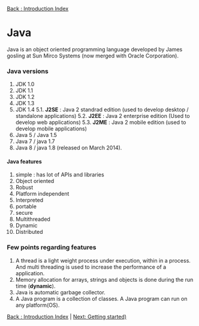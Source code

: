 [Back : Introduction Index](https://github.com/GowthamVasishta/java-conceptual/tree/master/Introduction)
# Java 
Java is an object oriented programming language developed by James gosling at Sun Mirco Systems (now merged with Oracle Corporation).

### Java versions
 1. JDK 1.0
 2. JDK 1.1
 3. JDK 1.2
 4. JDK 1.3
 5. JDK 1.4
	 5.1. **J2SE** : Java 2 standrad edition
	 (used to develop desktop / standalone applications)
	5.2. **J2EE** : Java 2 enterprise edition
	(Used to develop web applications)
	5.3. **J2ME** : Java 2 mobile edition
	(used to develop mobile applications)
6. Java 5 / Java 1.5
7. Java 7 / java 1.7
8. Java 8 / java 1.8 (released on March 2014).

#### Java features
1. simple : 	 has lot of APIs and libraries
2. Object oriented
3. Robust
4. Platform independent
5. Interpreted
6. portable
7. secure
8. Multithreaded
9. Dynamic
10. Distributed

### Few points regarding features

 1. A thread is a light weight process under execution, within in a process. And multi threading is used to increase the performance of a application.
 2. Memory allocation for arrays, strings and objects is done during the run time (**dynamic**).
 3. Java is automatic garbage collector.
 4. A Java program is a collection of classes. A Java program can run on any platform(OS).  
 
 [Back : Introduction Index](https://github.com/GowthamVasishta/java-conceptual/tree/master/Introduction) | [Next: Getting started)](https://github.com/GowthamVasishta/java-conceptual/blob/master/Introduction/started.md)